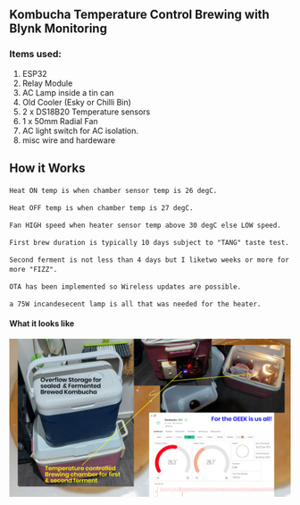 ## Kombucha Temperature Control Brewing with Blynk Monitoring
###  

### Items used:
  1.  ESP32
  2.  Relay Module
  3.  AC Lamp inside a tin can
  4.  Old Cooler (Esky or Chilli Bin)
  5.  2 x DS18B20 Temperature sensors
  6.  1 x 50mm Radial Fan
  7.  AC light switch for AC isolation.
  8.  misc wire and hardeware

## How it Works
`Heat ON temp is when chamber sensor temp is 26 degC.`

`Heat OFF temp is when chamber temp is 27 degC.`

`Fan HIGH speed when heater sensor temp above 30 degC else LOW speed.`

`First brew duration is typically 10 days subject to "TANG" taste test.`

`Second ferment is not less than 4 days but I liketwo weeks or more for more "FIZZ".`

`OTA has been implemented so Wireless updates are possible.`

`a 75W incandesecent lamp is all that was needed for the heater.`

#### What it looks like
![kombucha brewing chamber](https://github.com/macca448/kombucha_temp_ctl/blob/main/assets/kombucha_brewing.jpg)
